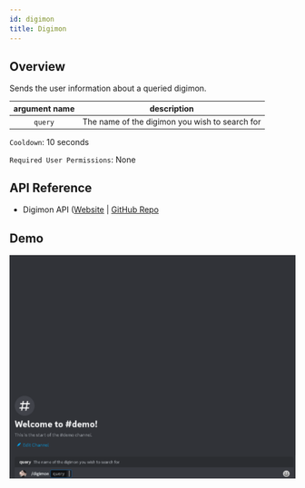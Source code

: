 ```yaml
---
id: digimon
title: Digimon
---
```


## Overview

Sends the user information about a queried digimon.

| argument name |                  description                   |
| :-----------: | :--------------------------------------------: |
|    `query`    | The name of the digimon you wish to search for |

`Cooldown`: 10 seconds

`Required User Permissions`: None

## API Reference

- Digimon API ([Website](https://digimon-api.vercel.app/) | [GitHub Repo](https://github.com/heyshadowsmith/digimon-api)

## Demo

![Digimon Command Demo Gif](../../../public/info/digimon.gif)

